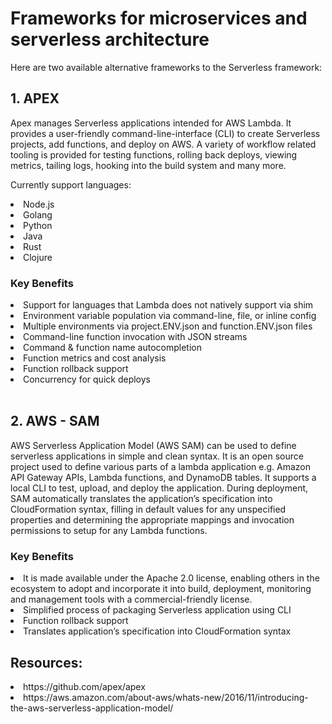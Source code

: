 # Frameworks for microservices and serverless architecture

Here are two available alternative frameworks to the Serverless framework:

## 1. APEX

Apex manages Serverless applications intended for AWS Lambda. It provides a user-friendly command-line-interface (CLI) to create Serverless projects, add functions, and deploy on AWS. A variety of workflow related tooling is provided for testing functions, rolling back deploys, viewing metrics, tailing logs, hooking into the build system and many more.

Currently support languages:

<li>Node.js</li>
<li>Golang</li>
<li>Python</li>
<li>Java</li>
<li>Rust</li>
<li>Clojure</li>

### Key Benefits

<li>Support for languages that Lambda does not natively support via shim</li>
<li>Environment variable population via command-line, file, or inline config</li>
<li>Multiple environments via project.ENV.json and function.ENV.json files</li>
<li>Command-line function invocation with JSON streams</li>
<li>Command & function name autocompletion</li>
<li>Function metrics and cost analysis</li>
<li>Function rollback support</li>
<li>Concurrency for quick deploys</li>
<br/>

## 2. AWS - SAM

AWS Serverless Application Model (AWS SAM) can be used to define serverless applications in simple and clean syntax. It is an open source project used to define various parts of a lambda application e.g. Amazon API Gateway APIs, Lambda functions, and DynamoDB tables. It supports a local CLI to test, upload, and deploy the application. During deployment, SAM automatically translates the application’s specification into CloudFormation syntax, filling in default values for any unspecified properties and determining the appropriate mappings and invocation permissions to setup for any Lambda functions.

### Key Benefits

<li>It is made available under the Apache 2.0 license, enabling others in the ecosystem to adopt and incorporate it into build, deployment, monitoring and management tools with a commercial-friendly license.</li>
<li>Simplified process of packaging Serverless application using CLI</li>
<li>Function rollback support</li>
<li>Translates application’s specification into CloudFormation syntax</li>

## Resources:

<li>https://github.com/apex/apex</li>
<li>https://aws.amazon.com/about-aws/whats-new/2016/11/introducing-the-aws-serverless-application-model/</li>

